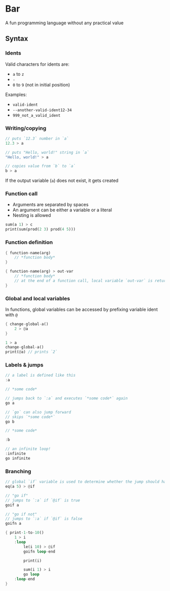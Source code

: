 # Bar

A fun programming language without any practical value

## Syntax

### Idents

Valid characters for idents are:
* `a` to `z`
* `-`
* `0` to `9` (not in initial position)

Examples:
* `valid-ident`
* `--another-valid-ident12-34`
* `999_not_a_valid_ident`

### Writing/copying

```rust
// puts `12.3` number in `a`
12.3 > a

// puts "Hello, world!" string in `a`
"Hello, world!" > a

// copies value from `b` to `a`
b > a
```

If the output variable (`a`) does not exist, it gets created

### Function call

* Arguments are separated by spaces
* An argument can be either a variable or a literal
* Nesting is allowed

```rust
sum(a 1) > c
print(sum(prod(2 3) prod(4 5)))
```

### Function definition

```rust
{ function-name(arg)
    // *function body*
}
```

```rust
{ function-name(arg) > out-var
    // *function body*
    // at the end of a function call, local variable `out-var` is returned
}
```

### Global and local variables

In functions, global variables can be accessed by prefixing variable ident with `@`

```rust
{ change-global-a()
    2 > @a
}

1 > a
change-global-a()
print(@a) // prints `2`
```

### Labels & jumps

```rust
// a label is defined like this
:a

// *some code*

// jumps back to `:a` and executes `*some code*` again
go a
```

```rust
// `go` can also jump forward
// skips `*some code*`
go b

// *some code*

:b
```

```rust
// an infinite loop!
:infinite
go infinite
```

### Branching

```rust
// global `if` variable is used to determine whether the jump should happen
eq(a 5) > @if

// "go if"
// jumps to `:a` if `@if` is true
goif a

// "go if not"
// jumps to `:a` if `@if` is false
goifn a
```

```rust
{ print-1-to-10()
    1 > i
    :loop
        le(i 10) > @if
        goifn loop-end

        print(i)

        sum(i 1) > i
        go loop
    :loop-end
}
```